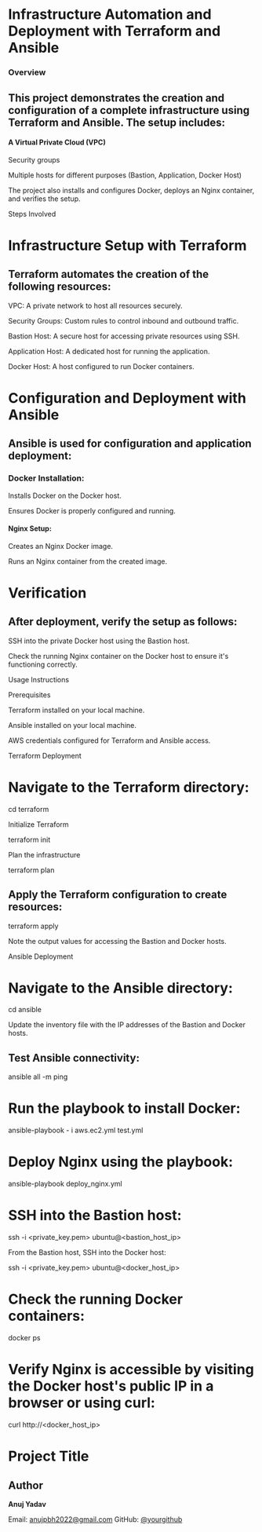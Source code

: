 # Infrastructure Automation and Deployment with Terraform and Ansible


 ### Overview


## This project demonstrates the creation and configuration of a complete infrastructure using Terraform and Ansible. The setup includes:


#### A Virtual Private Cloud (VPC)


Security groups


Multiple hosts for different purposes (Bastion, Application, Docker Host)


The project also installs and configures Docker, deploys an Nginx container, and verifies the setup.


Steps Involved


# Infrastructure Setup with Terraform


## Terraform automates the creation of the following resources:


VPC: A private network to host all resources securely.


Security Groups: Custom rules to control inbound and outbound traffic.


Bastion Host: A secure host for accessing private resources using SSH.


Application Host: A dedicated host for running the application.


Docker Host: A host configured to run Docker containers.


# Configuration and Deployment with Ansible


## Ansible is used for configuration and application deployment:


### Docker Installation:


Installs Docker on the Docker host.


Ensures Docker is properly configured and running.


#### Nginx Setup:


Creates an Nginx Docker image.


Runs an Nginx container from the created image.


# Verification


## After deployment, verify the setup as follows:


SSH into the private Docker host using the Bastion host.


Check the running Nginx container on the Docker host to ensure it's functioning correctly.


Usage Instructions


Prerequisites


Terraform installed on your local machine.


Ansible installed on your local machine.


AWS credentials configured for Terraform and Ansible access.


Terraform Deployment


# Navigate to the Terraform directory:


cd terraform


Initialize Terraform


terraform init


Plan the infrastructure


terraform plan


## Apply the Terraform configuration to create resources:


terraform apply


Note the output values for accessing the Bastion and Docker hosts.


Ansible Deployment


# Navigate to the Ansible directory:


cd ansible


 Update the inventory file with the IP addresses of the Bastion and Docker hosts.


## Test Ansible connectivity:


ansible all -m ping


# Run the playbook to install Docker:


ansible-playbook - i aws.ec2.yml  test.yml


# Deploy Nginx using the playbook:


ansible-playbook deploy_nginx.yml



# SSH into the Bastion host:


ssh -i <private_key.pem> ubuntu@<bastion_host_ip>


From the Bastion host, SSH into the Docker host:


ssh -i <private_key.pem> ubuntu@<docker_host_ip>


# Check the running Docker containers:

docker ps

# Verify Nginx is accessible by visiting the Docker host's public IP in a browser or using curl:

curl http://<docker_host_ip>

# Project Title

## Author

**Anuj Yadav**  

Email: anujpbh2022@gmail.com
GitHub: [@yourgithub](https://github.com/Anuj5771/DOCKER-TOOL)
